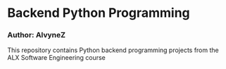 # Backend Python Programming
### Author: AlvyneZ
This repository contains Python backend programming projects from the ALX Software Engineering course
